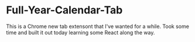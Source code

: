 # Full-Year-Calendar-Tab

This is a Chrome new tab extensont that I've wanted for a while. Took some time and built it out today learning some React along the way.
